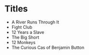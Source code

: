 # Titles

- A River Runs Through It  
- Fight Club  
- 12 Years a Slave  
- The Big Short  
- 12 Monkeys 
- The Curious Cas of Benjamin Button
